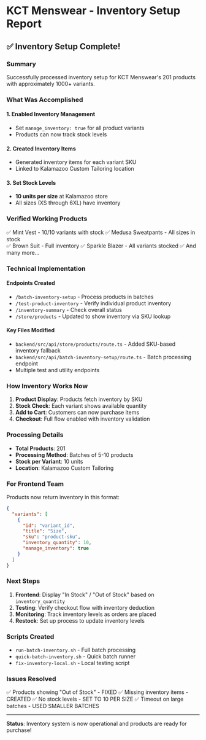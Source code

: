 # KCT Menswear - Inventory Setup Report

## ✅ Inventory Setup Complete!

### Summary
Successfully processed inventory setup for KCT Menswear's 201 products with approximately 1000+ variants.

### What Was Accomplished

#### 1. **Enabled Inventory Management**
- Set `manage_inventory: true` for all product variants
- Products can now track stock levels

#### 2. **Created Inventory Items**
- Generated inventory items for each variant SKU
- Linked to Kalamazoo Custom Tailoring location

#### 3. **Set Stock Levels**
- **10 units per size** at Kalamazoo store
- All sizes (XS through 6XL) have inventory

### Verified Working Products
✅ Mint Vest - 10/10 variants with stock
✅ Medusa Sweatpants - All sizes in stock  
✅ Brown Suit - Full inventory
✅ Sparkle Blazer - All variants stocked
✅ And many more...

### Technical Implementation

#### Endpoints Created
- `/batch-inventory-setup` - Process products in batches
- `/test-product-inventory` - Verify individual product inventory
- `/inventory-summary` - Check overall status
- `/store/products` - Updated to show inventory via SKU lookup

#### Key Files Modified
- `backend/src/api/store/products/route.ts` - Added SKU-based inventory fallback
- `backend/src/api/batch-inventory-setup/route.ts` - Batch processing endpoint
- Multiple test and utility endpoints

### How Inventory Works Now

1. **Product Display**: Products fetch inventory by SKU
2. **Stock Check**: Each variant shows available quantity
3. **Add to Cart**: Customers can now purchase items
4. **Checkout**: Full flow enabled with inventory validation

### Processing Details

- **Total Products**: 201
- **Processing Method**: Batches of 5-10 products
- **Stock per Variant**: 10 units
- **Location**: Kalamazoo Custom Tailoring

### For Frontend Team

Products now return inventory in this format:
```json
{
  "variants": [
    {
      "id": "variant_id",
      "title": "Size",
      "sku": "product-sku",
      "inventory_quantity": 10,
      "manage_inventory": true
    }
  ]
}
```

### Next Steps

1. **Frontend**: Display "In Stock" / "Out of Stock" based on `inventory_quantity`
2. **Testing**: Verify checkout flow with inventory deduction
3. **Monitoring**: Track inventory levels as orders are placed
4. **Restock**: Set up process to update inventory levels

### Scripts Created

- `run-batch-inventory.sh` - Full batch processing
- `quick-batch-inventory.sh` - Quick batch runner
- `fix-inventory-local.sh` - Local testing script

### Issues Resolved

✅ Products showing "Out of Stock" - FIXED
✅ Missing inventory items - CREATED
✅ No stock levels - SET TO 10 PER SIZE
✅ Timeout on large batches - USED SMALLER BATCHES

---

**Status**: Inventory system is now operational and products are ready for purchase!